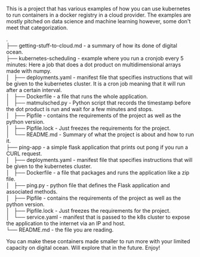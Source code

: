 This is a project that has various examples of how you can use kubernetes to run containers in a docker registry in a cloud provider. The examples are mostly pitched on data science and machine learning however, some don't meet that categorization.  

.  
├── getting-stuff-to-cloud.md - a summary of how its done of digital ocean.  
├── kubernetes-scheduling - example where you run a cronjob every 5 minutes: Here a job that does a dot product on multidimensional arrays made with numpy.  
│   ├── deployments.yaml - manifest file that specifies instructions that will be given to the kubernetes cluster. It is a cron job meaning that it will run after a certain interval.  
│   ├── Dockerfile - a file that runs the whole application.  
│   ├── matmulsched.py - Python script that records the timestamp before the dot product is run and wait for a few minutes and stops.  
│   ├── Pipfile - contains the requirements of the project as well as the python version.  
│   ├── Pipfile.lock - Just freezes the requirements for the project.  
│   └── README.md - Summary of what the project is about and how to run it.  
├── ping-app - a simple flask application that prints out pong if you run a CURL request.  
│   ├── deployments.yaml - manifest file that specifies instructions that will be given to the kubernetes cluster.  
│   ├── Dockerfile - a file that packages and runs the application like a zip file.  
│   ├── ping.py  - python file that defines the Flask application and associated methods.  
│   ├── Pipfile - contains the requirements of the project as well as the python version.  
│   ├── Pipfile.lock - Just freezes the requirements for the project.  
│   └── service.yaml - manifest that is passed to the k8s cluster to expose the application to the internet via an IP and host.  
└── README.md - the file you are reading.  

You can make these containers made smaller to run more with your limited capacity on digital ocean. Will explore that in the future. Enjoy!  

